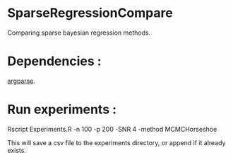 # SparseRegressionCompare
Comparing sparse bayesian regression methods. 

# Dependencies : 
[argparse](https://cran.r-project.org/web/packages/argparse/readme/README.html).

# Run experiments : 
Rscript Experiments.R -n 100 -p 200 -SNR 4 -method MCMCHorseshoe


This will save a csv file to the experiments directory, or append if it already exists. 
